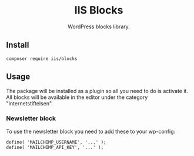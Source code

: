 <h1 align="center">IIS Blocks</h1>
<p align="center">WordPress blocks library.</p>

## Install

```
composer require iis/blocks
```

## Usage

The package will be installed as a plugin so all you need to do is activate it. All blocks will be available in the editor under the category "Internetstiftelsen".

### Newsletter block
To use the newsletter block you need to add these to your wp-config:

```
define( 'MAILCHIMP_USERNAME', '...' );
define( 'MAILCHIMP_API_KEY', '...' );
```
